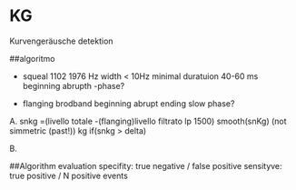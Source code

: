 # KG
Kurvengeräusche detektion

##algoritmo
- squeal 1102 1976 Hz width < 10Hz
minimal duratuion 40-60 ms[](http://www.head-acoustics.de/downloads/de/NVH_User/Usergroupmeeting_2006/Blaschke_Peter/Comfort2006_Mauer.pdf)
 beginning abrupth
 -phase?

- flanging brodband
 beginning abrupt ending slow
 phase?


A. snkg =(livello totale -(flanging)livello filtrato lp 1500)
   smooth(snKg) (not simmetric (past!))
   kg if(snkg > delta)
   
B.

##Algorithm evaluation
specifity: true negative / false positive
sensityve: true positive / N positive events